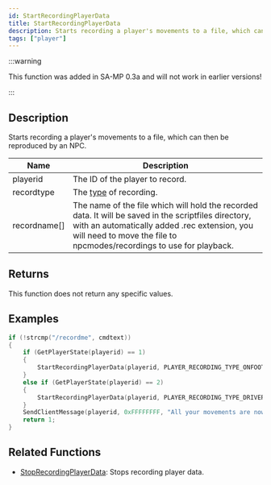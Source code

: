 ```yaml
---
id: StartRecordingPlayerData
title: StartRecordingPlayerData
description: Starts recording a player's movements to a file, which can then be reproduced by an NPC.
tags: ["player"]
---
```


:::warning

This function was added in SA-MP 0.3a and will not work in earlier versions!

:::

## Description

Starts recording a player's movements to a file, which can then be reproduced by an NPC.

| Name         | Description                                                                                                                                                                                                                   |
| ------------ | ----------------------------------------------------------------------------------------------------------------------------------------------------------------------------------------------------------------------------- |
| playerid     | The ID of the player to record.                                                                                                                                                                                               |
| recordtype   | The [type](../resources/recordtypes.md) of recording.                                                                                                                                                                         |
| recordname[] | The name of the file which will hold the recorded data. It will be saved in the scriptfiles directory, with an automatically added .rec extension, you will need to move the file to npcmodes/recordings to use for playback. |

## Returns

This function does not return any specific values.

## Examples

```c
if (!strcmp("/recordme", cmdtext))
{
    if (GetPlayerState(playerid) == 1)
    {
        StartRecordingPlayerData(playerid, PLAYER_RECORDING_TYPE_ONFOOT, "MyFile");
    }
    else if (GetPlayerState(playerid) == 2)
    {
        StartRecordingPlayerData(playerid, PLAYER_RECORDING_TYPE_DRIVER, "MyFile");
    }
    SendClientMessage(playerid, 0xFFFFFFFF, "All your movements are now being recorded!");
    return 1;
}
```

## Related Functions

- [StopRecordingPlayerData](StopRecordingPlayerData.md): Stops recording player data.
